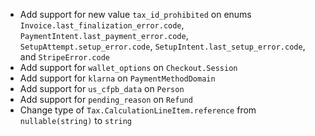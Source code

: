 * Add support for new value `tax_id_prohibited` on enums `Invoice.last_finalization_error.code`, `PaymentIntent.last_payment_error.code`, `SetupAttempt.setup_error.code`, `SetupIntent.last_setup_error.code`, and `StripeError.code`
* Add support for `wallet_options` on `Checkout.Session`
* Add support for `klarna` on `PaymentMethodDomain`
* Add support for `us_cfpb_data` on `Person`
* Add support for `pending_reason` on `Refund`
* Change type of `Tax.CalculationLineItem.reference` from `nullable(string)` to `string`